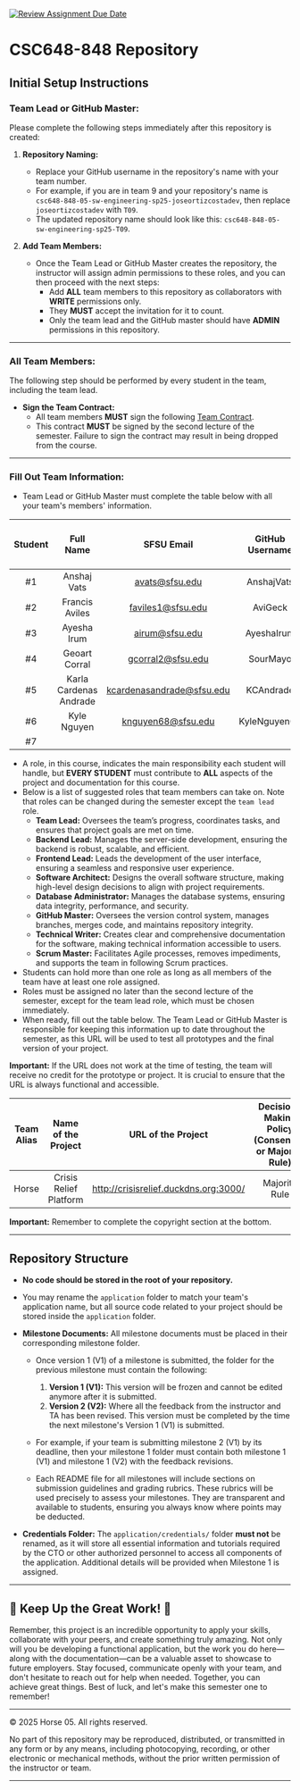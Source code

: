 [![Review Assignment Due Date](https://classroom.github.com/assets/deadline-readme-button-22041afd0340ce965d47ae6ef1cefeee28c7c493a6346c4f15d667ab976d596c.svg)](https://classroom.github.com/a/S6mMKvo9)
# CSC648-848 Repository

## Initial Setup Instructions

### **Team Lead or GitHub Master:**
Please complete the following steps immediately after this repository is created:

1. **Repository Naming:**
   - Replace your GitHub username in the repository's name with your team number.
   - For example, if you are in team 9 and your repository's name is `csc648-848-05-sw-engineering-sp25-joseortizcostadev`, then 
     replace `joseortizcostadev` with `T09`.
   - The updated repository name should look like this: `csc648-848-05-sw-engineering-sp25-T09`.

2. **Add Team Members:**
   - Once the Team Lead or GitHub Master creates the repository, the instructor will assign admin permissions to 
     these roles, and you can then proceed with the next steps:
      - Add **ALL** team members to this repository as collaborators with **WRITE** permissions only.
      - They **MUST** accept the invitation for it to count.
      - Only the team lead and the GitHub master should have **ADMIN** permissions in this repository.

---

### **All Team Members:**
The following step should be performed by every student in the team, including the team lead.

- **Sign the Team Contract:**
   - All team members **MUST** sign the following [Team Contract](https://forms.gle/dxATAsa9isXKbcBn7). 
   - This contract **MUST** be signed by the second lecture of the semester. Failure to sign the contract may result 
     in being dropped from the course. 
---

### **Fill Out Team Information:**
   - Team Lead or GitHub Master must complete the table below with all your team's members' information.

   | Student  | Full Name            | SFSU Email            | GitHub Username      | Discord Username      |  Role(s)  | Contract Signed (Yes or No) |
   |:--------:|:--------------------:|:---------------------:|:--------------------:|:---------------------:|:---------:|:---------------------------:|
   |    #1    |  Anshaj Vats                    |     avats@sfsu.edu                  |     AnshajVats                 |       Anshaj Vats                |     Team-lead     |             Yes            |
   |    #2    |           Francis Aviles           |              faviles1@sfsu.edu         |        AviGeck              |          Ghome            | Database Admin |             Yes              |
   |    #3    |         Ayesha Irum             |      airum@sfsu.edu                 |      AyeshaIrum                |        ayeshairum               |   Backend Lead       |             Yes              |
   |    #4    |     Geoart Corral                 |            gcorral2@sfsu.edu            |      SourMayo               |          sourmayo             |      GitHub Master     |             Yes              |
   |    #5    |           Karla Cardenas Andrade           |      kcardenasandrade@sfsu.edu                 |             KCAndrade         |               karla_C        |     Frontend    |             Yes              |
   |    #6    |           Kyle Nguyen           |            knguyen68@sfsu.edu           |           KyleNguyen00           |           ky_n            |     Technical Writer      |             Yes              |
   |    #7    |                      |                       |                      |                       |           |             No              |

   - A role, in this course, indicates the main responsibility each student will handle, but **EVERY STUDENT** must 
     contribute to **ALL** aspects of the project and documentation for this course.
   - Below is a list of suggested roles that team members can take on. Note that roles can be changed during the 
     semester except the `team lead` role.
       - **Team Lead:** Oversees the team’s progress, coordinates tasks, and ensures that project goals are met on time.
       - **Backend Lead:** Manages the server-side development, ensuring the backend is robust, scalable, and efficient.
       - **Frontend Lead:** Leads the development of the user interface, ensuring a seamless and responsive user experience.
       - **Software Architect:** Designs the overall software structure, making high-level design decisions to align with project requirements.
       - **Database Administrator:** Manages the database systems, ensuring data integrity, performance, and security.
       - **GitHub Master:** Oversees the version control system, manages branches, merges code, and maintains repository integrity.
       - **Technical Writer:** Creates clear and comprehensive documentation for the software, making technical information accessible to users.
       - **Scrum Master:** Facilitates Agile processes, removes impediments, and supports the team in following Scrum practices.
   - Students can hold more than one role as long as all members of the team have at least one role assigned.
   - Roles must be assigned no later than the second lecture of the semester, except for the team lead role, which must be chosen immediately.
   - When ready, fill out the table below. The Team Lead or GitHub Master is responsible for keeping this information 
     up to date throughout the semester, as this URL will be used to test all prototypes and the final version of your project. 

**Important:** If the URL does not work at the time of testing, the team will receive no credit for the prototype or 
project. It is crucial to ensure that the URL is always functional and accessible.


   |      Team Alias       |     Name of the Project     |     URL of the Project      | Decision-Making Policy (Consensus or Majority Rule) |
   |:---------------------:|:---------------------------:|:---------------------------:|:---------------------------------------------------:|
   |           Horse            |            Crisis Relief Platform             |            http://crisisrelief.duckdns.org:3000/             |           Majority Rule                                      |


**Important:** Remember to complete the copyright section at the bottom.

---

## Repository Structure

- **No code should be stored in the root of your repository.**
- You may rename the `application` folder to match your team's application name, but all source code related to your 
  project should be stored inside the `application` folder.
- **Milestone Documents:** All milestone documents must be placed in their corresponding milestone folder.

  - Once version 1 (V1) of a milestone is submitted, the folder for the previous milestone must contain the following:
    1. **Version 1 (V1):** This version will be frozen and cannot be edited anymore after it is submitted.
    2. **Version 2 (V2):** Where all the feedback from the instructor and TA has been revised. 
    This version must be completed by the time the next milestone's Version 1 (V1) is submitted.
  
  - For example, if your team is submitting milestone 2 (V1) by its deadline, then your milestone 1 folder must contain 
    both milestone 1 (V1) and milestone 1 (V2) with the feedback revisions.
  
  - Each README file for all milestones will include sections on submission guidelines and grading rubrics. 
    These rubrics will be used precisely to assess your milestones. They are transparent and available to students, 
    ensuring you always know where points may be deducted.
  
- **Credentials Folder:** The `application/credentials/` folder **must not** be renamed, as it will store all 
  essential information and tutorials required by the CTO or other authorized personnel to access all components 
  of the application. Additional details will be provided when Milestone 1 is assigned.


---

## 🚀 Keep Up the Great Work! 💪

Remember, this project is an incredible opportunity to apply your skills, collaborate with your peers, and create 
something truly amazing. Not only will you be developing a functional application, but the work you do here—along 
with the documentation—can be a valuable asset to showcase to future employers. Stay focused, communicate openly 
with your team, and don't hesitate to reach out for help when needed. Together, you can achieve great things. 
Best of luck, and let's make this semester one to remember!

---

© 2025 Horse 05. All rights reserved.

No part of this repository may be reproduced, distributed, or transmitted in any form or by any means, 
including photocopying, recording, or other electronic or mechanical methods, without the prior written 
permission of the instructor or team.

---


